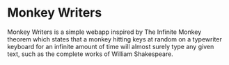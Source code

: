 # Monkey Writers

Monkey Writers is a simple webapp inspired by The Infinite Monkey theorem which states that a monkey hitting keys at random on a typewriter keyboard for an infinite amount of time will almost surely type any given text, such as the complete works of William Shakespeare.
